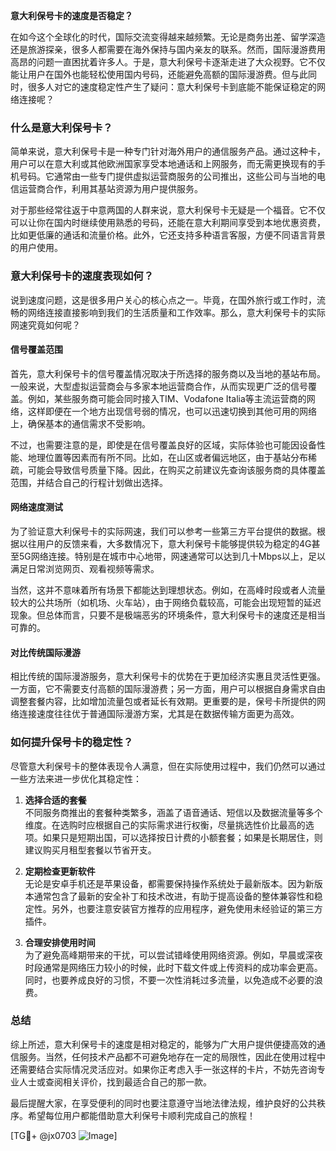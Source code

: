 **意大利保号卡的速度是否稳定？**

在如今这个全球化的时代，国际交流变得越来越频繁。无论是商务出差、留学深造还是旅游探亲，很多人都需要在海外保持与国内亲友的联系。然而，国际漫游费用高昂的问题一直困扰着许多人。于是，意大利保号卡逐渐走进了大众视野。它不仅能让用户在国外也能轻松使用国内号码，还能避免高额的国际漫游费。但与此同时，很多人对它的速度稳定性产生了疑问：意大利保号卡到底能不能保证稳定的网络连接呢？

### **什么是意大利保号卡？**
简单来说，意大利保号卡是一种专门针对海外用户的通信服务产品。通过这种卡，用户可以在意大利或其他欧洲国家享受本地通话和上网服务，而无需更换现有的手机号码。它通常由一些专门提供虚拟运营商服务的公司推出，这些公司与当地的电信运营商合作，利用其基站资源为用户提供服务。

对于那些经常往返于中意两国的人群来说，意大利保号卡无疑是一个福音。它不仅可以让你在国内时继续使用熟悉的号码，还能在意大利期间享受到本地优惠资费，比如更低廉的通话和流量价格。此外，它还支持多种语言客服，方便不同语言背景的用户使用。

### **意大利保号卡的速度表现如何？**
说到速度问题，这是很多用户关心的核心点之一。毕竟，在国外旅行或工作时，流畅的网络连接直接影响到我们的生活质量和工作效率。那么，意大利保号卡的实际网速究竟如何呢？

#### **信号覆盖范围**
首先，意大利保号卡的信号覆盖情况取决于所选择的服务商以及当地的基站布局。一般来说，大型虚拟运营商会与多家本地运营商合作，从而实现更广泛的信号覆盖。例如，某些服务商可能会同时接入TIM、Vodafone Italia等主流运营商的网络，这样即便在一个地方出现信号弱的情况，也可以迅速切换到其他可用的网络上，确保基本的通信需求不受影响。

不过，也需要注意的是，即使是在信号覆盖良好的区域，实际体验也可能因设备性能、地理位置等因素而有所不同。比如，在山区或者偏远地区，由于基站分布稀疏，可能会导致信号质量下降。因此，在购买之前建议先查询该服务商的具体覆盖范围，并结合自己的行程计划做出选择。

#### **网络速度测试**
为了验证意大利保号卡的实际网速，我们可以参考一些第三方平台提供的数据。根据以往用户的反馈来看，大多数情况下，意大利保号卡能够提供较为稳定的4G甚至5G网络连接。特别是在城市中心地带，网速通常可以达到几十Mbps以上，足以满足日常浏览网页、观看视频等需求。

当然，这并不意味着所有场景下都能达到理想状态。例如，在高峰时段或者人流量较大的公共场所（如机场、火车站），由于网络负载较高，可能会出现短暂的延迟现象。但总体而言，只要不是极端恶劣的环境条件，意大利保号卡的速度还是相当可靠的。

#### **对比传统国际漫游**
相比传统的国际漫游服务，意大利保号卡的优势在于更加经济实惠且灵活性更强。一方面，它不需要支付高额的国际漫游费；另一方面，用户可以根据自身需求自由调整套餐内容，比如增加流量包或者延长有效期。更重要的是，保号卡所提供的网络连接速度往往优于普通国际漫游方案，尤其是在数据传输方面更为高效。

### **如何提升保号卡的稳定性？**
尽管意大利保号卡的整体表现令人满意，但在实际使用过程中，我们仍然可以通过一些方法来进一步优化其稳定性：

1. **选择合适的套餐**  
   不同服务商推出的套餐种类繁多，涵盖了语音通话、短信以及数据流量等多个维度。在选购时应根据自己的实际需求进行权衡，尽量挑选性价比最高的选项。如果只是短期出国，可以选择按日计费的小额套餐；如果是长期居住，则建议购买月租型套餐以节省开支。

2. **定期检查更新软件**  
 无论是安卓手机还是苹果设备，都需要保持操作系统处于最新版本。因为新版本通常包含了最新的安全补丁和技术改进，有助于提高设备的整体兼容性和稳定性。另外，也要注意安装官方推荐的应用程序，避免使用未经验证的第三方插件。

3. **合理安排使用时间**  
 为了避免高峰期带来的干扰，可以尝试错峰使用网络资源。例如，早晨或深夜时段通常是网络压力较小的时候，此时下载文件或上传资料的成功率会更高。同时，也要养成良好的习惯，不要一次性消耗过多流量，以免造成不必要的浪费。

### **总结**
综上所述，意大利保号卡的速度是相对稳定的，能够为广大用户提供便捷高效的通信服务。当然，任何技术产品都不可避免地存在一定的局限性，因此在使用过程中还需要结合实际情况灵活应对。如果你正考虑入手一张这样的卡片，不妨先咨询专业人士或查阅相关评价，找到最适合自己的那一款。

最后提醒大家，在享受便利的同时也要注意遵守当地法律法规，维护良好的公共秩序。希望每位用户都能借助意大利保号卡顺利完成自己的旅程！

[TG💪+ @jx0703 ![Image](https://github.com/user-attachments/assets/dbca1d08-cadb-493c-b0ec-ad6f7a83f270)]
